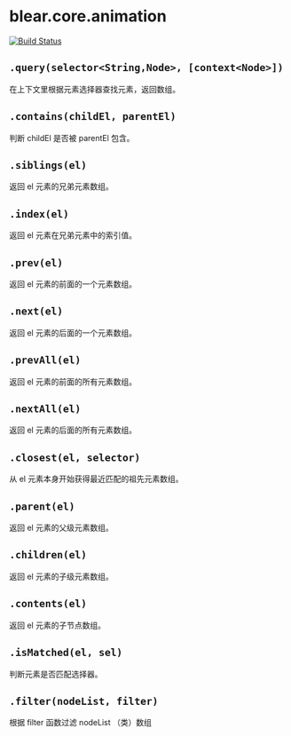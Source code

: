 # blear.core.animation

[![Build Status][travis-img]][travis-url] 

[travis-img]: https://travis-ci.org/blearjs/blear.core.animation.svg?branch=master
[travis-url]: https://travis-ci.org/blearjs/blear.core.animation

## `.query(selector<String,Node>, [context<Node>])`
在上下文里根据元素选择器查找元素，返回数组。


## `.contains(childEl, parentEl)`
判断 childEl 是否被 parentEl 包含。


## `.siblings(el)`
返回 el 元素的兄弟元素数组。


## `.index(el)`
返回 el 元素在兄弟元素中的索引值。


## `.prev(el)`
返回 el 元素的前面的一个元素数组。


## `.next(el)`
返回 el 元素的后面的一个元素数组。


## `.prevAll(el)`
返回 el 元素的前面的所有元素数组。


## `.nextAll(el)`
返回 el 元素的后面的所有元素数组。



## `.closest(el, selector)`
从 el 元素本身开始获得最近匹配的祖先元素数组。


## `.parent(el)`
返回 el 元素的父级元素数组。


## `.children(el)`
返回 el 元素的子级元素数组。


## `.contents(el)`
返回 el 元素的子节点数组。



## `.isMatched(el, sel)`
判断元素是否匹配选择器。


## `.filter(nodeList, filter)`
根据 filter 函数过滤 nodeList （类）数组



